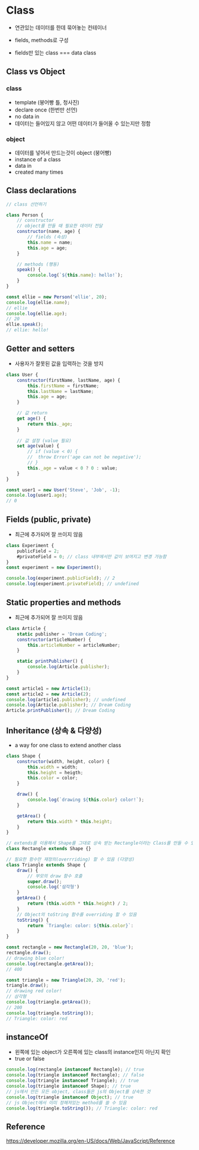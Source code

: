 # Class

- 연관있는 데이터를 한데 묶어놓는 컨테이너

- fields, methods로 구성

- fields만 있는 class === data class

## Class vs Object

### class

- template (붕어빵 틀, 청사진)
- declare once (한번만 선언)
- no data in
- 데이터는 들어있지 않고 어떤 데이터가 들어올 수 있는지만 정함

### object

- 데이터를 넣어서 만드는것이 object (붕어빵)
- instance of a class
- data in
- created many times

## Class declarations

```js
// class 선언하기

class Person {
	// constructor
    // object를 만들 때 필요한 데이터 전달
	constructor(name, age) {
		// fields (속성)
		this.name = name;
		this.age = age;
	}

	// methods (행동)
	speak() {
		console.log(`${this.name}: hello!`);
	}
}

const ellie = new Person('ellie', 20);
console.log(ellie.name);
// ellie
console.log(ellie.age);
// 20
ellie.speak();
// ellie: hello!
```

## Getter and setters

- 사용자가 잘못된 값을 입력하는 것을 방지

```js
class User {
	constructor(firstName, lastName, age) {
		this.firstName = firstName;
		this.lastName = lastName;
		this.age = age;
	}

    // 값 return
	get age() {
		return this._age;
	}
	
    // 값 설정 (value 필요)
	set age(value) {
		// if (value < 0) {
		// 	throw Error('age can not be negative');
		// }
		this._age = value < 0 ? 0 : value;
	}
}

const user1 = new User('Steve', 'Job', -1);
console.log(user1.age);
// 0
```

## Fields (public, private)

- 최근에 추가되어 잘 쓰이지 않음

```js
class Experiment {
	publicField = 2;
	#privateField = 0; // class 내부에서만 값이 보여지고 변경 가능함
}
const experiment = new Experiment();

console.log(experiment.publicField); // 2
console.log(experiment.privateField); // undefined
```

## Static properties and methods

- 최근에 추가되어 잘 쓰이지 않음

```js
class Article {
	static publisher = 'Dream Coding';
	constructor(articleNumber) {
		this.articleNumber = articleNumber;
	}

	static printPublisher() {
		console.log(Article.publisher);
	}
}

const article1 = new Article(1);
const article2 = new Article(2);
console.log(article1.publisher); // undefined
console.log(Article.publisher); // Dream Coding
Article.printPublisher(); // Dream Coding
```

## Inheritance (상속 & 다양성)

- a way for one class to extend another class

```js
class Shape {
	constructor(width, height, color) {
		this.width = width;
		this.height = heigth;
		this.color = color;
	}

	draw() {
		console.log(`drawing ${this.color} color!`);
	}

	getArea() {
		return this.width * this.height;
	}
}

// extends를 이용해서 Shape를 그대로 상속 받는 Rectangle이라는 Class를 만들 수 있음
class Rectangle extends Shape {}

// 필요한 함수만 재정의(overrriding) 할 수 있음 (다양성)
class Triangle extends Shape {
	draw() {
        // 부모의 draw 함수 호출
		super.draw();
		console.log('삼각형')
	}
	getArea() {
		return (this.width * this.height) / 2;
	}
    // Object의 toString 함수를 overriding 할 수 있음
	toString() {
		return `Triangle: color: ${this.color}`:
	}
}

const rectangle = new Rectangle(20, 20, 'blue');
rectangle.draw(); 
// drawing blue color!
console.log(rectangle.getArea()); 
// 400

const triangle = new Triangle(20, 20, 'red');
triangle.draw();
// drawing red color!
// 삼각형
console.log(triangle.getArea());
// 200
console.log(triangle.toString());
// Triangle: color: red
```

## instanceOf

- 왼쪽에 있는 object가 오른쪽에 있는 class의 instance인지 아닌지 확인
- true or false

```js
console.log(rectangle instanceof Rectangle); // true
console.log(triangle instanceof Rectangle); // false
console.log(triangle instanceof Triangle); // true
console.log(triangle instanceof Shape); // true
// js에서 만든 모든 object, class들은 js의 Object를 상속한 것
console.log(triangle instanceof Object); // true
// js Object에서 이미 정해져있는 method를 쓸 수 있음
console.log(triangle.toString()); // Triangle: color: red
```

## Reference

https://developer.mozilla.org/en-US/docs/Web/JavaScript/Reference